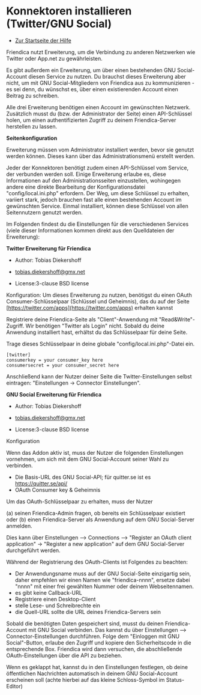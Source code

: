 Konnektoren installieren (Twitter/GNU Social)
==================================================

* [Zur Startseite der Hilfe](help)

Friendica nutzt Erweiterung, um die Verbindung zu anderen Netzwerken wie Twitter oder App.net zu gewährleisten.

Es gibt außerdem ein Erweiterung, um über einen bestehenden GNU Social-Account diesen Service zu nutzen.
Du brauchst dieses Erweiterung aber nicht, um mit GNU Social-Mitgliedern von Friendica aus zu kommunizieren - es sei denn, du wünschst es, über einen existierenden Account einen Beitrag zu schreiben.

Alle drei Erweiterung benötigen einen Account im gewünschten Netzwerk.
Zusätzlich musst du (bzw. der Administrator der Seite) einen API-Schlüssel holen, um einen authentifizierten Zugriff zu deinem Friendica-Server herstellen zu lassen.


**Seitenkonfiguration**

Erweiterung müssen vom Administrator installiert werden, bevor sie genutzt werden können.
Dieses kann über das Administrationsmenü erstellt werden.

Jeder der Konnektoren benötigt zudem einen API-Schlüssel vom Service, der verbunden werden soll.
Einige Erweiterung erlaube es, diese Informationen auf den Administrationsseiten einzustellen, wohingegen andere eine direkte Bearbeitung der Konfigurationsdatei "config/local.ini.php" erfordern.
Der Weg, um diese Schlüssel zu erhalten, variiert stark, jedoch brauchen fast alle einen bestehenden Account im gewünschten Service.
Einmal installiert, können diese Schlüssel von allen Seitennutzern genutzt werden.

Im Folgenden findest du die Einstellungen für die verschiedenen Services (viele dieser Informationen kommen direkt aus den Quelldateien der Erweiterung):


**Twitter Erweiterung für Friendica**

* Author: Tobias Diekershoff
* tobias.diekershoff@gmx.net

* License:3-clause BSD license

Konfiguration:
Um dieses Erweiterung zu nutzen, benötigst du einen OAuth Consumer-Schlüsselpaar (Schlüssel und Geheimnis), das du auf der Seite [https://twitter.com/apps](https://twitter.com/apps) erhalten kannst

Registriere deine Friendica-Seite als "Client"-Anwendung mit "Read&Write"-Zugriff. Wir benötigen "Twitter als Login" nicht. Sobald du deine Anwendung installiert hast, erhältst du das Schlüsselpaar für deine Seite.

Trage dieses Schlüsselpaar in deine globale "config/local.ini.php"-Datei ein.

```
[twitter]
consumerkey = your consumer_key here
consumersecret = your consumer_secret here
```

Anschließend kann der Nutzer deiner Seite die Twitter-Einstellungen selbst eintragen: "Einstellungen -> Connector Einstellungen".


**GNU Social Erweiterung für Friendica**

* Author: Tobias Diekershoff
* tobias.diekershoff@gmx.net

* License:3-clause BSD license

Konfiguration

Wenn das Addon aktiv ist, muss der Nutzer die folgenden Einstellungen vornehmen, um sich mit dem GNU Social-Account seiner Wahl zu verbinden.

* Die Basis-URL des GNU Social-API; für quitter.se ist es https://quitter.se/api/
* OAuth Consumer key & Geheimnis

Um das OAuth-Schlüsselpaar zu erhalten, muss der Nutzer

(a) seinen Friendica-Admin fragen, ob bereits ein Schlüsselpaar existiert oder
(b) einen Friendica-Server als Anwendung auf dem GNU Social-Server anmelden.

Dies kann über Einstellungen --> Connections --> "Register an OAuth client application" -> "Register a new application" auf dem GNU Social-Server durchgeführt werden.

Während der Registrierung des OAuth-Clients ist Folgendes zu beachten:

* Der Anwendungsname muss auf der GNU Social-Seite einzigartig sein, daher empfehlen wir einen Namen wie "friendica-nnnn", ersetze dabei "nnnn" mit einer frei gewählten Nummer oder deinem Webseitennamen.
* es gibt keine Callback-URL
* Registriere einen Desktop-Client
* stelle Lese- und Schreibrechte ein
* die Quell-URL sollte die URL deines Friendica-Servers sein

Sobald die benötigten Daten gespeichert sind, musst du deinen Friendica-Account mit GNU Social verbinden.
Das kannst du über Einstellungen --> Connector-Einstellungen durchführen.
Folge dem "Einloggen mit GNU Social"-Button, erlaube den Zugriff und kopiere den Sicherheitscode in die entsprechende Box.
Friendica wird dann versuchen, die abschließende OAuth-Einstellungen über die API zu beziehen.

Wenn es geklappt hat, kannst du in den Einstellungen festlegen, ob deine öffentlichen Nachrichten automatisch in deinem GNU Social-Account erscheinen soll (achte hierbei auf das kleine Schloss-Symbol im Status-Editor)
